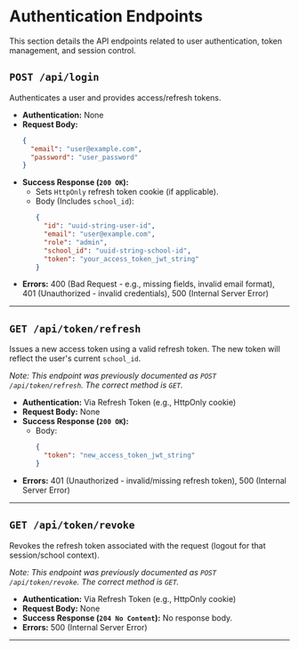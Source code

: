 # Authentication Endpoints

This section details the API endpoints related to user authentication, token management, and session control.

## `POST /api/login`

Authenticates a user and provides access/refresh tokens.

*   **Authentication:** None
*   **Request Body:**
    ```json
    {
      "email": "user@example.com",
      "password": "user_password"
    }
    ```
*   **Success Response (`200 OK`):**
    *   Sets `HttpOnly` refresh token cookie (if applicable).
    *   Body (Includes `school_id`):
        ```json
        {
          "id": "uuid-string-user-id",
          "email": "user@example.com",
          "role": "admin",
          "school_id": "uuid-string-school-id",
          "token": "your_access_token_jwt_string"
        }
        ```
*   **Errors:** 400 (Bad Request - e.g., missing fields, invalid email format), 401 (Unauthorized - invalid credentials), 500 (Internal Server Error)

---

## `GET /api/token/refresh`

Issues a new access token using a valid refresh token. The new token will reflect the user's current `school_id`.

*Note: This endpoint was previously documented as `POST /api/token/refresh`. The correct method is `GET`.*

*   **Authentication:** Via Refresh Token (e.g., HttpOnly cookie)
*   **Request Body:** None
*   **Success Response (`200 OK`):**
    *   Body:
        ```json
        {
          "token": "new_access_token_jwt_string"
        }
        ```
*   **Errors:** 401 (Unauthorized - invalid/missing refresh token), 500 (Internal Server Error)

---

## `GET /api/token/revoke`

Revokes the refresh token associated with the request (logout for that session/school context).

*Note: This endpoint was previously documented as `POST /api/token/revoke`. The correct method is `GET`.*

*   **Authentication:** Via Refresh Token (e.g., HttpOnly cookie)
*   **Request Body:** None
*   **Success Response (`204 No Content`):** No response body.
*   **Errors:** 500 (Internal Server Error)

---
